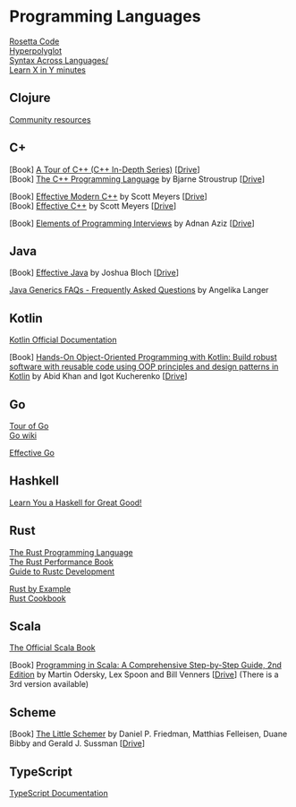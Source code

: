 # Programming Languages

[Rosetta Code](http://rosettacode.org/wiki/Rosetta_Code)  
[Hyperpolyglot](https://hyperpolyglot.org/)  
[Syntax Across Languages/](http://rigaux.org/language-study/syntax-across-languages/)  
[Learn X in Y minutes](https://learnxinyminutes.com/)  

## Clojure

[Community resources](https://clojure.org/community/resources)

## C+

[Book] [A Tour of C++ (C++ In-Depth Series)](https://www.amazon.com/Tour-2nd-Depth-Bjarne-Stroustrup/dp/0134997832) [[Drive](https://drive.google.com/drive/search?q=stroustrup%20tour)]  
[Book] [The C++ Programming Language](https://www.amazon.com/C-Programming-Language-4th/dp/0321563840) by Bjarne Stroustrup [[Drive](https://drive.google.com/drive/search?q=stroustrup%20programming%20language)]  

[Book] [Effective Modern C++](https://www.amazon.com/Effective-Modern-Specific-Ways-Improve/dp/1491903996) by Scott Meyers [[Drive](https://drive.google.com/drive/search?q=meyers%20effective%20modern)]  
[Book] [Effective C++](https://www.amazon.com/Effective-Specific-Improve-Programs-Designs/dp/0321334876) by Scott Meyers [[Drive](https://drive.google.com/drive/search?q=meyers%20effective)]  

[Book] [Elements of Programming Interviews](https://www.amazon.fr/Elements-Programming-Interviews-Insiders-Guide/dp/1479274836) by Adnan Aziz [[Drive](https://drive.google.com/drive/search?q=aziz%20elements%20programming%20interviews)]  

## Java

[Book] [Effective Java](https://www.amazon.com/Effective-Java-Joshua-Bloch/dp/0134685997) by Joshua Bloch [[Drive](https://drive.google.com/drive/search?q=bloch%20effective%20java)]  

[Java Generics FAQs - Frequently Asked Questions](http://www.angelikalanger.com/GenericsFAQ/JavaGenericsFAQ.html) by Angelika Langer  
## Kotlin

[Kotlin Official Documentation](https://kotlinlang.org/docs)  

[Book] [Hands-On Object-Oriented Programming with Kotlin: Build robust software with reusable code using OOP principles and design patterns in Kotlin](https://www.amazon.com/Hands-Object-Oriented-Programming-Kotlin-principles-ebook/dp/B07K45HXV5) by Abid Khan and Igot Kucherenko [[Drive](https://drive.google.com/drive/search?q=khan%20hands%20object%20oriented%20programming%20kotlin)]  

## Go

[Tour of Go](https://tour.golang.org)  
[Go wiki](https://github.com/golang/go/wiki)

[Effective Go](https://golang.org/doc/effective_go.html#introduction)

## Hashkell

[Learn You a Haskell for Great Good!](http://learnyouahaskell.com/chapters) 

## Rust

 [The Rust Programming Language](https://doc.rust-lang.org/book/)  
[The Rust Performance Book](https://nnethercote.github.io/perf-book/)  
[Guide to Rustc Development](https://rustc-dev-guide.rust-lang.org/)

[Rust by Example](https://doc.rust-lang.org/rust-by-example)  
[Rust Cookbook](https://rust-lang-nursery.github.io/rust-cookbook/intro.html)  

## Scala

[The Official Scala Book](https://docs.scala-lang.org/overviews/scala-book/introduction.html)  

[Book] [Programming in Scala: A Comprehensive Step-by-Step Guide, 2nd Edition](https://www.amazon.com/Programming-Scala-Comprehensive-Step-Step/dp/0981531644) by Martin Odersky, Lex Spoon and Bill Venners [[Drive](https://drive.google.com/drive/search?q=odersky%20programming%20scala)]  (There is a 3rd version available)  

## Scheme

[Book] [The Little Schemer](https://www.amazon.com/Little-Schemer-Daniel-P-Friedman/dp/0262560992) by Daniel P. Friedman, Matthias Felleisen, Duane Bibby and Gerald J. Sussman [[Drive](https://drive.google.com/drive/search?q=friedman%20little%20schemer)]  



## TypeScript

[TypeScript Documentation](https://www.typescriptlang.org/docs)

